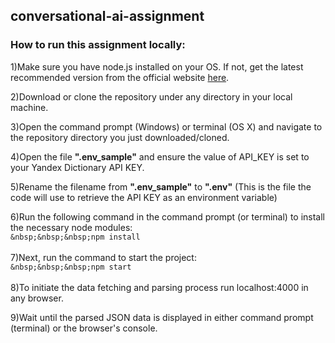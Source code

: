 ## conversational-ai-assignment

### How to run this assignment locally:

1)Make sure you have node.js installed on your OS. If not, get the latest recommended version from the official website [here](https://nodejs.org/en/).

2)Download or clone the repository under any directory in your local machine.

3)Open the command prompt (Windows) or terminal (OS X) and navigate to the repository directory you just downloaded/cloned.

4)Open the file **".env_sample"** and ensure the value of API_KEY is set to your Yandex Dictionary API KEY.

5)Rename the filename from **".env_sample"** to **".env"** (This is the file the code will use to retrieve the API KEY as an environment variable)

6)Run the following command in the command prompt (or terminal) to install the necessary node modules:
<br>
    ```
       &nbsp;&nbsp;&nbsp;npm install
    ```
<br><br>
7)Next, run the command to start the project:
<br>
    ```
       &nbsp;&nbsp;&nbsp;npm start
    ```
<br><br>
8)To initiate the data fetching and parsing process run localhost:4000 in any browser. 

9)Wait until the parsed JSON data is displayed in either command prompt (terminal) or the browser's console.
